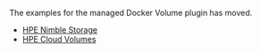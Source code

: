The examples for the managed Docker Volume plugin has moved.

* [HPE Nimble Storage](https://scod.hpedev.io/docker_volume_plugins/hpe_nimble_storage.html)
* [HPE Cloud Volumes](https://scod.hpedev.io/docker_volume_plugins/hpe_cloud_volumes.html)
